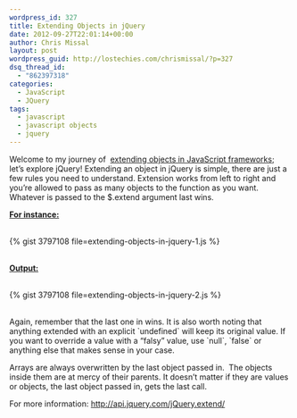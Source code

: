 ```yaml
---
wordpress_id: 327
title: Extending Objects in jQuery
date: 2012-09-27T22:01:14+00:00
author: Chris Missal
layout: post
wordpress_guid: http://lostechies.com/chrismissal/?p=327
dsq_thread_id:
  - "862397318"
categories:
  - JavaScript
  - JQuery
tags:
  - javascript
  - javascript objects
  - jquery
---
```

Welcome to my journey of  [extending objects in JavaScript frameworks](http://lostechies.com/chrismissal/2012/09/27/extending-objects-with-javascript/ "Using various frameworks to extend JavaScript objects"); let&#8217;s explore jQuery! Extending an object in jQuery is simple, there are just a few rules you need to understand. Extension works from left to right and you&#8217;re allowed to pass as many objects to the function as you want. Whatever is passed to the $.extend argument last wins.

**<span style="text-decoration: underline;">For instance:</span>**

<div>
  <span style="text-decoration: underline;"><br /> </span>
</div>

<div>
  {% gist 3797108 file=extending-objects-in-jquery-1.js %}
</div>

<div>
  <span style="text-decoration: underline;"><br /> </span>
</div>

**<span style="text-decoration: underline;">Output:</span>**

<div>
  <span style="text-decoration: underline;"><br /> </span>
</div>

<div>
  {% gist 3797108 file=extending-objects-in-jquery-2.js %}
</div>

<div>
  <span style="text-decoration: underline;"><br /> </span>
</div>

Again, remember that the last one in wins. It is also worth noting that anything extended with an explicit \`undefined\` will keep its original value. If you want to override a value with a &#8220;falsy&#8221; value, use \`null\`, \`false\` or anything else that makes sense in your case.

Arrays are always overwritten by the last object passed in.  The objects inside them are at mercy of their parents. It doesn&#8217;t matter if they are values or objects, the last object passed in, gets the last call.

For more information: <http://api.jquery.com/jQuery.extend/>